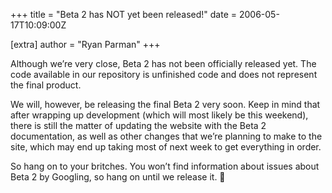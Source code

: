 +++
title = "Beta 2 has NOT yet been released!"
date = 2006-05-17T10:09:00Z

[extra]
author = "Ryan Parman"
+++

Although we’re very close, Beta 2 has not been officially released yet. The code available in our repository is unfinished code and does not represent the final product.

We will, however, be releasing the final Beta 2 very soon. Keep in mind that after wrapping up development (which will most likely be this weekend), there is still the matter of updating the website with the Beta 2 documentation, as well as other changes that we’re planning to make to the site, which may end up taking most of next week to get everything in order.

So hang on to your britches. You won’t find information about issues about Beta 2 by Googling, so hang on until we release it. 🙂
